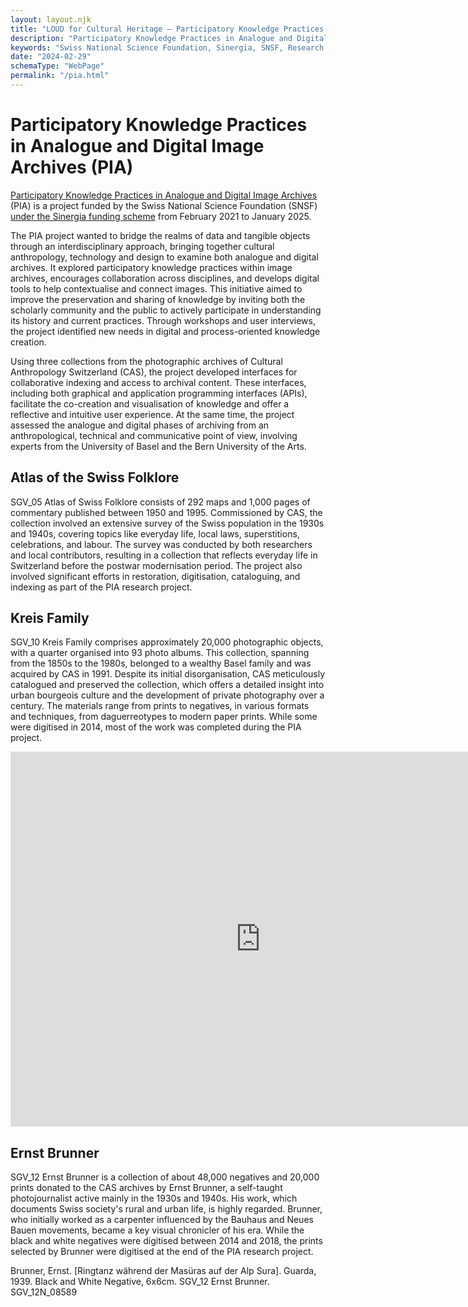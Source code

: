 ```yaml
---
layout: layout.njk
title: "LOUD for Cultural Heritage – Participatory Knowledge Practices in Analogue and Digital Image Archives (PIA)"
description: "Participatory Knowledge Practices in Analogue and Digital Image Archives (PIA) is a project funded by the Swiss National Science Foundation (SNSF) under the Sinergia funding scheme from February 2021 to January 2025."
keywords: "Swiss National Science Foundation, Sinergia, SNSF, Research Project, Citizen Science, Participation, Accessibility, Heterogneity, Materiality, Interoperability, Affinities, Artificial Intelligence, Bias Management, Institute for Cultural Anthropology and European Ethnology, Digital Humanities Lab, Bern University of the Arts"
date: "2024-02-29"
schemaType: "WebPage"
permalink: "/pia.html"
---
```


# Participatory Knowledge Practices in Analogue and Digital Image Archives (PIA)

[Participatory Knowledge Practices in Analogue and Digital Image Archives](https://about.participatory-archives.ch) (PIA) is a project funded by the Swiss National Science Foundation (SNSF) [under the Sinergia funding scheme](https://data.snf.ch/grants/grant/193788) from February 2021 to January 2025.

The PIA project wanted to bridge the realms of data and tangible objects through an interdisciplinary approach, bringing together cultural anthropology, technology and design to examine both analogue and digital archives. It explored participatory knowledge practices within image archives, encourages collaboration across disciplines, and develops digital tools to help contextualise and connect images. This initiative aimed to improve the preservation and sharing of knowledge by inviting both the scholarly community and the public to actively participate in understanding its history and current practices. Through workshops and user interviews, the project identified new needs in digital and process-oriented knowledge creation.

Using three collections from the photographic archives of Cultural Anthropology Switzerland (CAS), the project developed interfaces for collaborative indexing and access to archival content. These interfaces, including both graphical and application programming interfaces (APIs), facilitate the co-creation and visualisation of knowledge and offer a reflective and intuitive user experience. At the same time, the project assessed the analogue and digital phases of archiving from an anthropological, technical and communicative point of view, involving experts from the University of Basel and the Bern University of the Arts.

## Atlas of the Swiss Folklore

SGV_05 Atlas of Swiss Folklore consists of 292 maps and 1,000 pages of commentary published between 1950 and 1995. Commissioned by CAS, the collection involved an extensive survey of the Swiss population in the 1930s and 1940s, covering topics like everyday life, local laws, superstitions, celebrations, and labour. The survey was conducted by both researchers and local contributors, resulting in a collection that reflects everyday life in Switzerland before the postwar modernisation period. The project also involved significant efforts in restoration, digitisation, cataloguing, and indexing as part of the PIA research project.

## Kreis Family

SGV_10 Kreis Family comprises approximately 20,000 photographic objects, with a quarter organised into 93 photo albums. This collection, spanning from the 1850s to the 1980s, belonged to a wealthy Basel family and was acquired by CAS in 1991. Despite its initial disorganisation, CAS meticulously catalogued and preserved the collection, which offers a detailed insight into urban bourgeois culture and the development of private photography over a century. The materials range from prints to negatives, in various formats and techniques, from daguerreotypes to modern paper prints. While some were digitised in 2014, most of the work was completed during the PIA project.

<div class="container">
    <iframe src="https://projectmirador.org/embed/?iiif-content=https://julsraemy.ch/hostiiing/manifests/SGV_10A_00050_layers.json" width="800" height="600" marginwidth="0" marginheight="0" frameborder="0" scrolling="no" id="frame" allowfullscreen="">You need an iFrame capable browser to view this.</iframe>
</div>


## Ernst Brunner

SGV_12 Ernst Brunner is a collection of about 48,000 negatives and 20,000 prints donated to the CAS archives by Ernst Brunner, a self-taught photojournalist active mainly in the 1930s and 1940s. His work, which documents Swiss society's rural and urban life, is highly regarded. Brunner, who initially worked as a carpenter influenced by the Bauhaus and Neues Bauen movements, became a key visual chronicler of his era. While the black and white negatives were digitised between 2014 and 2018, the prints selected by Brunner were digitised at the end of the PIA research project.

<div id="map" alt="Brunner, Ernst. [Ringtanz während der Masüras auf der Alp Sura]. Guarda, 1939. Black and White Negative, 6x6cm. SGV_12 Ernst Brunner. SGV_12N_08589. Alte Bildnummer: DL 89. https://archiv.sgv-sstp.ch/resource/430824" data-iiif-url="https://iiif.dasch.swiss/0812/276uIbjSulF-k5RrtYZ3LUA.jpx/info.json" style="height: 400px; width: 100%;">Brunner, Ernst. [Ringtanz während der Masüras auf der Alp Sura]. Guarda, 1939. Black and White Negative, 6x6cm. SGV_12 Ernst Brunner. SGV_12N_08589</div>